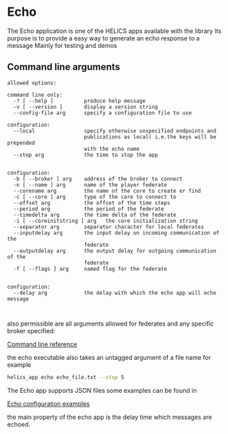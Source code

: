 # Echo

The Echo application is one of the HELICS apps available with the library
Its purpose is to provide a easy way to generate an echo response to a message
Mainly for testing and demos

## Command line arguments

```text
allowed options:

command line only:
  -? [ --help ]          produce help message
  -v [ --version ]       display a version string
  --config-file arg      specify a configuration file to use

configuration:
  --local                specify otherwise unspecified endpoints and
                         publications as local( i.e.the keys will be prepended
                         with the echo name
  --stop arg             the time to stop the app


configuration:
  -b [ --broker ] arg    address of the broker to connect
  -n [ --name ] arg      name of the player federate
  --corename arg         the name of the core to create or find
  -c [ --core ] arg      type of the core to connect to
  --offset arg           the offset of the time steps
  --period arg           the period of the federate
  --timedelta arg        the time delta of the federate
  -i [ --coreinitstring ] arg   the core initialization string
  --separator arg        separator character for local federates
  --inputdelay arg       the input delay on incoming communication of the
                         federate
  --outputdelay arg      the output delay for outgoing communication of the
                         federate
  -f [ --flags ] arg     named flag for the federate


configuration:
  --delay arg            the delay with which the echo app will echo message



```

also permissible are all arguments allowed for federates and any specific broker specified:

[Command line reference](cmdArgs.html)

the echo executable also takes an untagged argument of a file name for example

```bash
helics_app echo echo_file.txt --stop 5
```

The Echo app supports JSON files some examples can be found in

[Echo configuration examples](https://github.com/GMLC-TDC/HELICS/tree/master/tests/helics/apps/test_files)

the main property of the echo app is the delay time which messages are echoed.
